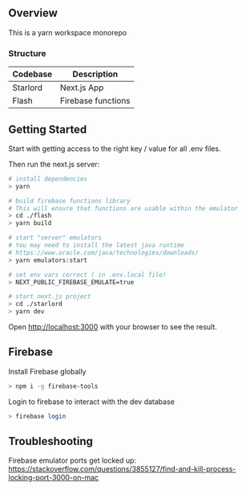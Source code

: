 ## Overview

This is a yarn workspace monorepo

### Structure

| Codebase | Description        |
| -------- | ------------------ |
| Starlord | Next.js App        |
| Flash    | Firebase functions |

## Getting Started

Start with getting access to the right key / value for all .env files.

Then run the next.js server:

```bash
# install dependencies
> yarn

# build firebase functions library
# This will ensure that functions are usable within the emulator
> cd ./flash
> yarn build

# start "server" emulators
# You may need to install the latest java runtime
# https://www.oracle.com/java/technologies/downloads/
> yarn emulators:start

# set env vars correct ( in .env.local file)
> NEXT_PUBLIC_FIREBASE_EMULATE=true

# start next.js project
> cd ./starlord
> yarn dev
```

Open [http://localhost:3000](http://localhost:3000) with your browser to see the result.

## Firebase

Install Firebase globally

```sh
> npm i -g firebase-tools
```

Login to firebase to interact with the dev database

```sh
> firebase login
```

## Troubleshooting

Firebase emulator ports get locked up:
https://stackoverflow.com/questions/3855127/find-and-kill-process-locking-port-3000-on-mac
